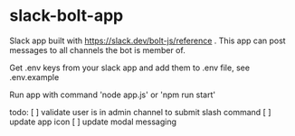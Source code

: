 # slack-bolt-app
Slack app built with https://slack.dev/bolt-js/reference . This app can post messages to all channels the bot is member of.

Get .env keys from your slack app and add them to .env file, see .env.example

Run app with command 'node app.js' or 'npm run start'

todo:
[ ] validate user is in admin channel to submit slash command
[ ] update app icon
[ ] update modal messaging
